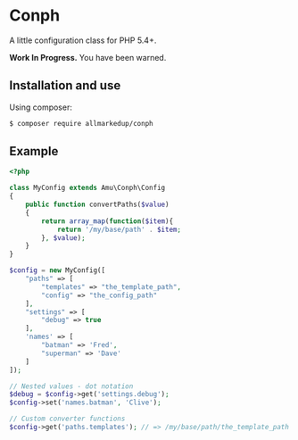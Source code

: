 Conph
=====

A little configuration class for PHP 5.4+.

**Work In Progress.** You have been warned.

## Installation and use

Using composer:

```bash
$ composer require allmarkedup/conph
```

## Example

```php
<?php

class MyConfig extends Amu\Conph\Config
{
    public function convertPaths($value)
    {
        return array_map(function($item){
            return '/my/base/path' . $item;
        }, $value);
    }
}

$config = new MyConfig([
    "paths" => [
        "templates" => "the_template_path",
        "config" => "the_config_path"
    ],
    "settings" => [
        "debug" => true
    ],
    'names' => [
        "batman" => 'Fred',
        "superman" => 'Dave'
    ]
]);

// Nested values - dot notation
$debug = $config->get('settings.debug');
$config->set('names.batman', 'Clive');

// Custom converter functions
$config->get('paths.templates'); // => /my/base/path/the_template_path

```
